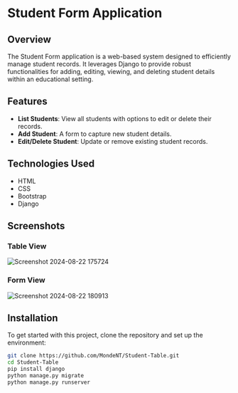 # Student Form Application

## Overview
The Student Form application is a web-based system designed to efficiently manage student records. It leverages Django to provide robust functionalities for adding, editing, viewing, and deleting student details within an educational setting.

## Features
- **List Students**: View all students with options to edit or delete their records.
- **Add Student**: A form to capture new student details.
- **Edit/Delete Student**: Update or remove existing student records.

## Technologies Used
- HTML
- CSS
- Bootstrap
- Django

## Screenshots

### Table View
![Screenshot 2024-08-22 175724](https://github.com/user-attachments/assets/3a725a16-c7ca-49f2-8145-174440b860ae)

### Form View
![Screenshot 2024-08-22 180913](https://github.com/user-attachments/assets/6a431dd5-119a-415b-9569-cf55996fa2e1)

## Installation
To get started with this project, clone the repository and set up the environment:
```bash
git clone https://github.com/MondeNT/Student-Table.git
cd Student-Table
pip install django
python manage.py migrate
python manage.py runserver
